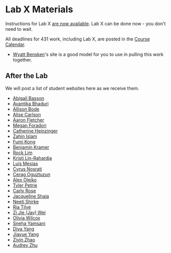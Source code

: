 # Lab X Materials

Instructions for Lab X [are now available](https://github.com/THOMASELOVE/431-2021/blob/main/labs/labX/labX.md). Lab X can be done now - you don't need to wait.

All deadlines for 431 work, including Lab X, are posted in the [Course Calendar](https://thomaselove.github.io/431/calendar.html).

- [Wyatt Bensken](https://wyattbensken.com/)'s site is a good model for you to use in pulling this work together.

## After the Lab

We will post a list of student websites here as we receive them.

- [Abigail Basson](https://www.abigailbasson.me/)
- [Avantika Bhaduri](https://axb978.wixsite.com/avantikabhaduri)
- [Allison Bode](https://allisonrbode.wordpress.com/)
- [Alise Carlson](https://carlsoak.wixsite.com/alisecarlsonmd)
- [Aaron Fletcher](https://afletcher80.wixsite.com/website-1)
- [Megan Foradori](https://sites.google.com/case.edu/foradorima/home)
- [Catherine Heinzinger](https://drheinzinger.com/)
- [Zahin Islam](https://zahin-islam.netlify.app/)
- [Fumi Kong](https://wenhuikong0116.wixsite.com/website)
- [Benjamin Kramer](https://bptkramer.owlstown.net//)
- [Rock Lim](https://rocklim.netlify.app/)
- [Kristi Lin-Rahardja](https://kristilinr.netlify.app/)
- [Luis Mesias](https://luismesias.squarespace.com/)
- [Cyrus Nosrati](https://cyrus-nosrati.netlify.app/)
- [Cerag Oguztuzun](https://ceragoguztuzun.github.io/)
- [Alex Olejko](https://alexolejko.netlify.app/)
- [Tyler Petrie](https://tylergpetrie.wixsite.com/research)
- [Carly Rose](https://cxr367.owlstown.net/)
- [Jacqueline Shaia](https://www.jacquelensphd.com/)
- [Neeti Shirke](https://neetishirke.wordpress.com/)
- [Ria Tilve](https://ria-tilve.netlify.app/)
- [Zi Jie (Jay) Wei](https://jayweiblog.netlify.app/)
- [Olivia Wilcox](https://www.olivia-wilcox.com/)
- [Sneha Yamsani](https://sneha-yamsani.owlstown.net/)
- [Diya Yang](https://diyayang.owlstown.net/)
- [Jiayue Yang](https://jerry-yang.netlify.app)
- [Ziyin Zhao](https://ziyin-zhao.netlify.app/)
- [Audrey Zhu](https://aaz25.netlify.app/)
